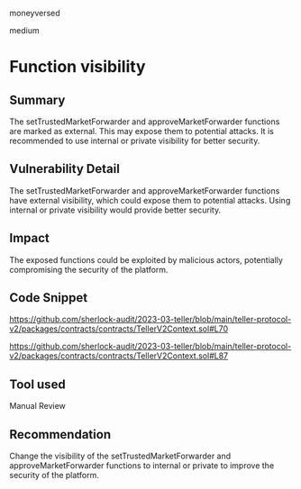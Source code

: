 moneyversed

medium

# Function visibility

## Summary

The setTrustedMarketForwarder and approveMarketForwarder functions are marked as external. This may expose them to potential attacks. It is recommended to use internal or private visibility for better security.

## Vulnerability Detail

The setTrustedMarketForwarder and approveMarketForwarder functions have external visibility, which could expose them to potential attacks. Using internal or private visibility would provide better security.

## Impact

The exposed functions could be exploited by malicious actors, potentially compromising the security of the platform.

## Code Snippet

https://github.com/sherlock-audit/2023-03-teller/blob/main/teller-protocol-v2/packages/contracts/contracts/TellerV2Context.sol#L70

https://github.com/sherlock-audit/2023-03-teller/blob/main/teller-protocol-v2/packages/contracts/contracts/TellerV2Context.sol#L87

## Tool used

Manual Review

## Recommendation

Change the visibility of the setTrustedMarketForwarder and approveMarketForwarder functions to internal or private to improve the security of the platform.